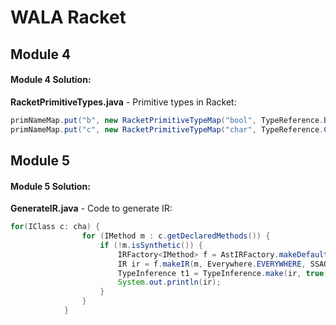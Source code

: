 # WALA Racket

## Module 4

#### Module 4 Solution:

**RacketPrimitiveTypes.java** - Primitive types in Racket:

```java
primNameMap.put("b", new RacketPrimitiveTypeMap("bool", TypeReference.Boolean.getName().toString()));
primNameMap.put("c", new RacketPrimitiveTypeMap("char", TypeReference.Char.getName().toString()));
```

## Module 5

#### Module 5 Solution:

**GenerateIR.java** - Code to generate IR:

```java
for(IClass c: cha) {
                for (IMethod m : c.getDeclaredMethods()) {
                    if (!m.isSynthetic()) {
                        IRFactory<IMethod> f = AstIRFactory.makeDefaultFactory();
                        IR ir = f.makeIR(m, Everywhere.EVERYWHERE, SSAOptions.defaultOptions());
                        TypeInference t1 = TypeInference.make(ir, true);
                        System.out.println(ir);
                    }
                }
            }
```
